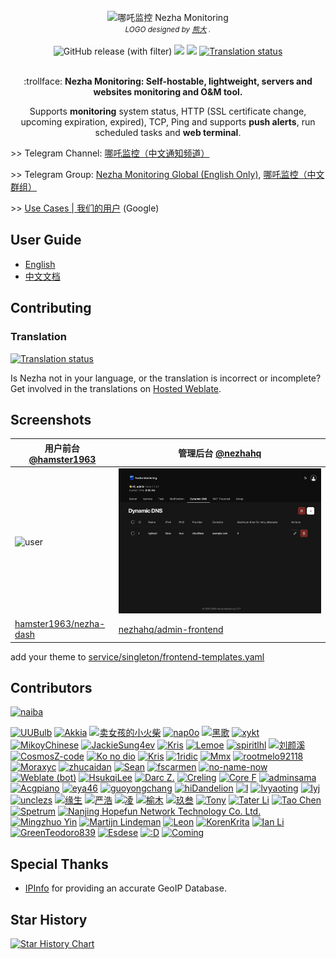 <div align="center">
  <br>
  <img width="360" style="max-width:80%" src=".github/brand.svg" title="哪吒监控 Nezha Monitoring">
  <br>
  <small><i>LOGO designed by <a href="https://xio.ng" target="_blank">熊大</a> .</i></small>
  <br><br>
<img alt="GitHub release (with filter)" src="https://img.shields.io/github/v/release/nezhahq/nezha?color=brightgreen&style=for-the-badge&logo=github&label=Dashboard">&nbsp;<img src="https://img.shields.io/github/v/release/nezhahq/agent?color=brightgreen&label=Agent&style=for-the-badge&logo=github">&nbsp;<img src="https://img.shields.io/github/actions/workflow/status/nezhahq/agent/agent.yml?label=Agent%20CI&logo=github&style=for-the-badge">&nbsp;<a href="https://hosted.weblate.org/engage/nezha/"><img src="https://img.shields.io/weblate/progress/nezha?color=brightgreen&label=Translated&style=for-the-badge&logo=weblate" alt="Translation status" /></a>
  <br>
  <br>
  <p>:trollface: <b>Nezha Monitoring: Self-hostable, lightweight, servers and websites monitoring and O&M tool.</b></p>
  <p>Supports <b>monitoring</b> system status, HTTP (SSL certificate change, upcoming expiration, expired), TCP, Ping and supports <b>push alerts</b>, run scheduled tasks and <b>web terminal</b>.</p>
</div>

\>> Telegram Channel: [哪吒监控（中文通知频道）](https://t.me/nezhanews)

\>> Telegram Group: [Nezha Monitoring Global (English Only)](https://t.me/nezhamonitoring_global), [哪吒监控（中文群组）](https://t.me/nezhamonitoring)

\>> [Use Cases | 我们的用户](https://www.google.com/search?q=%22powered+by+Nezha+Monitoring%22+OR+%22powered+by+%E5%93%AA%E5%90%92%E7%9B%91%E6%8E%A7%22) (Google)  

## User Guide

- [English](https://nezhahq.github.io/en_US/index.html)
- [中文文档](https://nezhahq.github.io/index.html)

## Contributing

### Translation

<a href="https://hosted.weblate.org/engage/nezha/">
<img src="https://hosted.weblate.org/widget/nezha/multi-blue.svg" alt="Translation status" />
</a>

Is Nezha not in your language, or the translation is incorrect or incomplete? Get involved in the translations on [Hosted Weblate](https://hosted.weblate.org/engage/nezha/).

## Screenshots

| 用户前台 [@hamster1963](https://github.com/hamster1963) | 管理后台 [@nezhahq](https://github.com/nezhahq) |
|---|---|
| ![user](.github/user-frontend.20241128.png)  | ![admin](.github/admin-frontend.20241220.jpg)  |
| [hamster1963/nezha-dash](https://github.com/hamster1963/nezha-dash)  | [nezhahq/admin-frontend](https://github.com/nezhahq/admin-frontend)  |

add your theme to [service/singleton/frontend-templates.yaml](service/singleton/frontend-templates.yaml)

## Contributors

<!--GAMFC_DELIMITER--><a href="https://github.com/naiba" title="naiba"><img src="https://private-avatars.githubusercontent.com/u/29243953?jwt=eyJhbGciOiJIUzI1NiIsInR5cCI6IkpXVCJ9.eyJpc3MiOiJnaXRodWIuY29tIiwiYXVkIjoicmF3LmdpdGh1YnVzZXJjb250ZW50LmNvbSIsImtleSI6ImtleTEiLCJleHAiOjE3MzQ2MjIzMjAsIm5iZiI6MTczNDYyMTEyMCwicGF0aCI6Ii91LzI5MjQzOTUzIn0.rwVx1tPtpcOWYkG18k8qE2a1wKAzEQt-_RnEb4laXKE&v=4" width="50;" alt="naiba"/></a>
<a href="https://github.com/uubulb" title="UUBulb"><img src="https://private-avatars.githubusercontent.com/u/35923940?jwt=eyJhbGciOiJIUzI1NiIsInR5cCI6IkpXVCJ9.eyJpc3MiOiJnaXRodWIuY29tIiwiYXVkIjoicmF3LmdpdGh1YnVzZXJjb250ZW50LmNvbSIsImtleSI6ImtleTEiLCJleHAiOjE3MzQ2MjIyMDAsIm5iZiI6MTczNDYyMTAwMCwicGF0aCI6Ii91LzM1OTIzOTQwIn0.EOWIZ7OrftgKbImlMrQ8h0fvrFWMXY2wqos7DLHO1eI&v=4" width="50;" alt="UUBulb"/></a>
<a href="https://github.com/AkkiaS7" title="Akkia"><img src="https://private-avatars.githubusercontent.com/u/68485070?jwt=eyJhbGciOiJIUzI1NiIsInR5cCI6IkpXVCJ9.eyJpc3MiOiJnaXRodWIuY29tIiwiYXVkIjoicmF3LmdpdGh1YnVzZXJjb250ZW50LmNvbSIsImtleSI6ImtleTEiLCJleHAiOjE3MzQ2MjI5MjAsIm5iZiI6MTczNDYyMTcyMCwicGF0aCI6Ii91LzY4NDg1MDcwIn0.RQnNWN6jT4XdlXZRzJRzzWFY21SG4LGDrxhPHS0TFAo&v=4" width="50;" alt="Akkia"/></a>
<a href="https://github.com/Erope" title="卖女孩的小火柴"><img src="https://private-avatars.githubusercontent.com/u/44471469?jwt=eyJhbGciOiJIUzI1NiIsInR5cCI6IkpXVCJ9.eyJpc3MiOiJnaXRodWIuY29tIiwiYXVkIjoicmF3LmdpdGh1YnVzZXJjb250ZW50LmNvbSIsImtleSI6ImtleTEiLCJleHAiOjE3MzQ2MjI3NDAsIm5iZiI6MTczNDYyMTU0MCwicGF0aCI6Ii91LzQ0NDcxNDY5In0.S5vptLqOsPD4jRkjw7Yn0ToKbYK3mAPMo90X2EzRfeE&v=4" width="50;" alt="卖女孩的小火柴"/></a>
<a href="https://github.com/nap0o" title="nap0o"><img src="https://private-avatars.githubusercontent.com/u/144927971?jwt=eyJhbGciOiJIUzI1NiIsInR5cCI6IkpXVCJ9.eyJpc3MiOiJnaXRodWIuY29tIiwiYXVkIjoicmF3LmdpdGh1YnVzZXJjb250ZW50LmNvbSIsImtleSI6ImtleTEiLCJleHAiOjE3MzQ2MjIyNjAsIm5iZiI6MTczNDYyMTA2MCwicGF0aCI6Ii91LzE0NDkyNzk3MSJ9.YSvr582O1qaaojxKou0-YVDd9oGSdIGBjK3Ogu-tbv0&v=4" width="50;" alt="nap0o"/></a>
<a href="https://github.com/dysf888" title="黑歌"><img src="https://private-avatars.githubusercontent.com/u/47450409?jwt=eyJhbGciOiJIUzI1NiIsInR5cCI6IkpXVCJ9.eyJpc3MiOiJnaXRodWIuY29tIiwiYXVkIjoicmF3LmdpdGh1YnVzZXJjb250ZW50LmNvbSIsImtleSI6ImtleTEiLCJleHAiOjE3MzQ2MjI3NDAsIm5iZiI6MTczNDYyMTU0MCwicGF0aCI6Ii91LzQ3NDUwNDA5In0.X-94XiR9XjOtTfFhnv73SZbHZdrieh8rkNZgwwarmlQ&v=4" width="50;" alt="黑歌"/></a>
<a href="https://github.com/xykt" title="xykt"><img src="https://private-avatars.githubusercontent.com/u/152045469?jwt=eyJhbGciOiJIUzI1NiIsInR5cCI6IkpXVCJ9.eyJpc3MiOiJnaXRodWIuY29tIiwiYXVkIjoicmF3LmdpdGh1YnVzZXJjb250ZW50LmNvbSIsImtleSI6ImtleTEiLCJleHAiOjE3MzQ2MjI5MjAsIm5iZiI6MTczNDYyMTcyMCwicGF0aCI6Ii91LzE1MjA0NTQ2OSJ9.nlo8iL9hzbSvrG7goRu6uXmvcpue80mmFQxhJezRub4&v=4" width="50;" alt="xykt"/></a>
<a href="https://github.com/MikoyChinese" title="MikoyChinese"><img src="https://private-avatars.githubusercontent.com/u/22676744?jwt=eyJhbGciOiJIUzI1NiIsInR5cCI6IkpXVCJ9.eyJpc3MiOiJnaXRodWIuY29tIiwiYXVkIjoicmF3LmdpdGh1YnVzZXJjb250ZW50LmNvbSIsImtleSI6ImtleTEiLCJleHAiOjE3MzQ2MjI2ODAsIm5iZiI6MTczNDYyMTQ4MCwicGF0aCI6Ii91LzIyNjc2NzQ0In0.OXBx2geYyT5IGqK8mk2DPRiA5pG5gfh_DytHrRWlRf8&v=4" width="50;" alt="MikoyChinese"/></a>
<a href="https://github.com/JackieSung4ev" title="JackieSung4ev"><img src="https://private-avatars.githubusercontent.com/u/24974735?jwt=eyJhbGciOiJIUzI1NiIsInR5cCI6IkpXVCJ9.eyJpc3MiOiJnaXRodWIuY29tIiwiYXVkIjoicmF3LmdpdGh1YnVzZXJjb250ZW50LmNvbSIsImtleSI6ImtleTEiLCJleHAiOjE3MzQ2MjIzMjAsIm5iZiI6MTczNDYyMTEyMCwicGF0aCI6Ii91LzI0OTc0NzM1In0.Q8H6JQyp1k3hsPZQxqA9ShR793uzUk4CMD3PWmOhBlE&v=4" width="50;" alt="JackieSung4ev"/></a>
<a href="https://github.com/cantoblanco" title="Kris"><img src="https://private-avatars.githubusercontent.com/u/116849421?jwt=eyJhbGciOiJIUzI1NiIsInR5cCI6IkpXVCJ9.eyJpc3MiOiJnaXRodWIuY29tIiwiYXVkIjoicmF3LmdpdGh1YnVzZXJjb250ZW50LmNvbSIsImtleSI6ImtleTEiLCJleHAiOjE3MzQ2MjIyMDAsIm5iZiI6MTczNDYyMTAwMCwicGF0aCI6Ii91LzExNjg0OTQyMSJ9.bQMydR_ESUlDjJFCXmn_5O81h75PSl4kSXZouV0vMeo&v=4" width="50;" alt="Kris"/></a>
<a href="https://github.com/lemoeo" title="Lemoe"><img src="https://private-avatars.githubusercontent.com/u/18618627?jwt=eyJhbGciOiJIUzI1NiIsInR5cCI6IkpXVCJ9.eyJpc3MiOiJnaXRodWIuY29tIiwiYXVkIjoicmF3LmdpdGh1YnVzZXJjb250ZW50LmNvbSIsImtleSI6ImtleTEiLCJleHAiOjE3MzQ2MjI1MDAsIm5iZiI6MTczNDYyMTMwMCwicGF0aCI6Ii91LzE4NjE4NjI3In0.k_xHIfcRF44IxRrEGZy653w200Pch6GhRG1B-yU3YSo&v=4" width="50;" alt="Lemoe"/></a>
<a href="https://github.com/spiritLHLS" title="spiritlhl"><img src="https://private-avatars.githubusercontent.com/u/103393591?jwt=eyJhbGciOiJIUzI1NiIsInR5cCI6IkpXVCJ9.eyJpc3MiOiJnaXRodWIuY29tIiwiYXVkIjoicmF3LmdpdGh1YnVzZXJjb250ZW50LmNvbSIsImtleSI6ImtleTEiLCJleHAiOjE3MzQ2MjI4NjAsIm5iZiI6MTczNDYyMTY2MCwicGF0aCI6Ii91LzEwMzM5MzU5MSJ9.gRmONJHaiPxRnQ4tJt6--3DEFmPTorByGuvotB7XiNs&v=4" width="50;" alt="spiritlhl"/></a>
<a href="https://github.com/liuyanxi975" title="刘颜溪"><img src="https://private-avatars.githubusercontent.com/u/24417037?jwt=eyJhbGciOiJIUzI1NiIsInR5cCI6IkpXVCJ9.eyJpc3MiOiJnaXRodWIuY29tIiwiYXVkIjoicmF3LmdpdGh1YnVzZXJjb250ZW50LmNvbSIsImtleSI6ImtleTEiLCJleHAiOjE3MzQ2MjI5MjAsIm5iZiI6MTczNDYyMTcyMCwicGF0aCI6Ii91LzI0NDE3MDM3In0.L6XbaOiuQfT4UC16dnH_cdl4XMeSOMp_5HNFfRZIYt0&v=4" width="50;" alt="刘颜溪"/></a>
<a href="https://github.com/CosmosZ-code" title="CosmosZ-code"><img src="https://private-avatars.githubusercontent.com/u/81398224?jwt=eyJhbGciOiJIUzI1NiIsInR5cCI6IkpXVCJ9.eyJpc3MiOiJnaXRodWIuY29tIiwiYXVkIjoicmF3LmdpdGh1YnVzZXJjb250ZW50LmNvbSIsImtleSI6ImtleTEiLCJleHAiOjE3MzQ2MjI5MjAsIm5iZiI6MTczNDYyMTcyMCwicGF0aCI6Ii91LzgxMzk4MjI0In0.yMwP5x67nhcd94ldSVY0NltgXoXm_iIbIJsvHi1F-xI&v=4" width="50;" alt="CosmosZ-code"/></a>
<a href="https://github.com/lvgj-stack" title="Ko no dio"><img src="https://private-avatars.githubusercontent.com/u/38449861?jwt=eyJhbGciOiJIUzI1NiIsInR5cCI6IkpXVCJ9.eyJpc3MiOiJnaXRodWIuY29tIiwiYXVkIjoicmF3LmdpdGh1YnVzZXJjb250ZW50LmNvbSIsImtleSI6ImtleTEiLCJleHAiOjE3MzQ2MjI4NjAsIm5iZiI6MTczNDYyMTY2MCwicGF0aCI6Ii91LzM4NDQ5ODYxIn0.YR4PY5C3_e3hbmo8cChvQ7kzvGqSx0jsRTkFOCzGRg4&v=4" width="50;" alt="Ko no dio"/></a>
<a href="https://github.com/hhhkkk520" title="Kris"><img src="https://private-avatars.githubusercontent.com/u/52115472?jwt=eyJhbGciOiJIUzI1NiIsInR5cCI6IkpXVCJ9.eyJpc3MiOiJnaXRodWIuY29tIiwiYXVkIjoicmF3LmdpdGh1YnVzZXJjb250ZW50LmNvbSIsImtleSI6ImtleTEiLCJleHAiOjE3MzQ2MjIwODAsIm5iZiI6MTczNDYyMDg4MCwicGF0aCI6Ii91LzUyMTE1NDcyIn0.DKZHWeSXBMLFuWT8mBGEZC1VHFcx46f3bxOAtKGiKIY&v=4" width="50;" alt="Kris"/></a>
<a href="https://github.com/1ridic" title="1ridic"><img src="https://private-avatars.githubusercontent.com/u/88495501?jwt=eyJhbGciOiJIUzI1NiIsInR5cCI6IkpXVCJ9.eyJpc3MiOiJnaXRodWIuY29tIiwiYXVkIjoicmF3LmdpdGh1YnVzZXJjb250ZW50LmNvbSIsImtleSI6ImtleTEiLCJleHAiOjE3MzQ2MjIzMjAsIm5iZiI6MTczNDYyMTEyMCwicGF0aCI6Ii91Lzg4NDk1NTAxIn0.Fq4BjwCvgsBLUCsI5tVM6B3yu7NGnNirwTVLPv6t8_M&v=4" width="50;" alt="1ridic"/></a>
<a href="https://github.com/Mmx233" title="Mmx"><img src="https://private-avatars.githubusercontent.com/u/36563672?jwt=eyJhbGciOiJIUzI1NiIsInR5cCI6IkpXVCJ9.eyJpc3MiOiJnaXRodWIuY29tIiwiYXVkIjoicmF3LmdpdGh1YnVzZXJjb250ZW50LmNvbSIsImtleSI6ImtleTEiLCJleHAiOjE3MzQ2MjIzODAsIm5iZiI6MTczNDYyMTE4MCwicGF0aCI6Ii91LzM2NTYzNjcyIn0.T2eDVOJ3lDHabqdd9ndHXyM-Cug4LFkj3VjcZMUQeLo&v=4" width="50;" alt="Mmx"/></a>
<a href="https://github.com/rootmelo92118" title="rootmelo92118"><img src="https://private-avatars.githubusercontent.com/u/32770959?jwt=eyJhbGciOiJIUzI1NiIsInR5cCI6IkpXVCJ9.eyJpc3MiOiJnaXRodWIuY29tIiwiYXVkIjoicmF3LmdpdGh1YnVzZXJjb250ZW50LmNvbSIsImtleSI6ImtleTEiLCJleHAiOjE3MzQ2MjI5MjAsIm5iZiI6MTczNDYyMTcyMCwicGF0aCI6Ii91LzMyNzcwOTU5In0.JTG3Ku8M5HNY-MzNgefInvXNr6A_iHG0T-ngPaYv-Jk&v=4" width="50;" alt="rootmelo92118"/></a>
<a href="https://github.com/Moraxyc" title="Moraxyc"><img src="https://private-avatars.githubusercontent.com/u/69713071?jwt=eyJhbGciOiJIUzI1NiIsInR5cCI6IkpXVCJ9.eyJpc3MiOiJnaXRodWIuY29tIiwiYXVkIjoicmF3LmdpdGh1YnVzZXJjb250ZW50LmNvbSIsImtleSI6ImtleTEiLCJleHAiOjE3MzQ2MjI2MjAsIm5iZiI6MTczNDYyMTQyMCwicGF0aCI6Ii91LzY5NzEzMDcxIn0.u1Ntl70CQ1nKmo40_-pZSvgCI81c8Gcied93rK9eijs&v=4" width="50;" alt="Moraxyc"/></a>
<a href="https://github.com/zhucaidan" title="zhucaidan"><img src="https://private-avatars.githubusercontent.com/u/47970938?jwt=eyJhbGciOiJIUzI1NiIsInR5cCI6IkpXVCJ9.eyJpc3MiOiJnaXRodWIuY29tIiwiYXVkIjoicmF3LmdpdGh1YnVzZXJjb250ZW50LmNvbSIsImtleSI6ImtleTEiLCJleHAiOjE3MzQ2MjI1NjAsIm5iZiI6MTczNDYyMTM2MCwicGF0aCI6Ii91LzQ3OTcwOTM4In0.KOf6Mgq4F3FaG0VrdcBOlhfVwMgKlF7Otspqb2ncMbA&v=4" width="50;" alt="zhucaidan"/></a>
<a href="https://github.com/iilemon" title="Sean"><img src="https://private-avatars.githubusercontent.com/u/33201711?jwt=eyJhbGciOiJIUzI1NiIsInR5cCI6IkpXVCJ9.eyJpc3MiOiJnaXRodWIuY29tIiwiYXVkIjoicmF3LmdpdGh1YnVzZXJjb250ZW50LmNvbSIsImtleSI6ImtleTEiLCJleHAiOjE3MzQ2MjI0NDAsIm5iZiI6MTczNDYyMTI0MCwicGF0aCI6Ii91LzMzMjAxNzExIn0.Cuc-K4ncQBMd91SmSyQAkGrXZ6ZtTTMr07VzFGcPvA8&v=4" width="50;" alt="Sean"/></a>
<a href="https://github.com/fscarmen" title="fscarmen"><img src="https://private-avatars.githubusercontent.com/u/62703343?jwt=eyJhbGciOiJIUzI1NiIsInR5cCI6IkpXVCJ9.eyJpc3MiOiJnaXRodWIuY29tIiwiYXVkIjoicmF3LmdpdGh1YnVzZXJjb250ZW50LmNvbSIsImtleSI6ImtleTEiLCJleHAiOjE3MzQ2MjI5MjAsIm5iZiI6MTczNDYyMTcyMCwicGF0aCI6Ii91LzYyNzAzMzQzIn0.AH9eRZHnh6k_Sa-UeXjQepexshDlnYMr5fHYS4tXod4&v=4" width="50;" alt="fscarmen"/></a>
<a href="https://github.com/ch8o" title="no-name-now"><img src="https://private-avatars.githubusercontent.com/u/9103372?jwt=eyJhbGciOiJIUzI1NiIsInR5cCI6IkpXVCJ9.eyJpc3MiOiJnaXRodWIuY29tIiwiYXVkIjoicmF3LmdpdGh1YnVzZXJjb250ZW50LmNvbSIsImtleSI6ImtleTEiLCJleHAiOjE3MzQ2MjIzMjAsIm5iZiI6MTczNDYyMTEyMCwicGF0aCI6Ii91LzkxMDMzNzIifQ.8lBpXt9jm312dpg7fv6Vgj87gkBQP_3QakDfThlDIFs&v=4" width="50;" alt="no-name-now"/></a>
<a href="https://github.com/weblate" title="Weblate (bot)"><img src="https://private-avatars.githubusercontent.com/u/1607653?jwt=eyJhbGciOiJIUzI1NiIsInR5cCI6IkpXVCJ9.eyJpc3MiOiJnaXRodWIuY29tIiwiYXVkIjoicmF3LmdpdGh1YnVzZXJjb250ZW50LmNvbSIsImtleSI6ImtleTEiLCJleHAiOjE3MzQ2MjI0NDAsIm5iZiI6MTczNDYyMTI0MCwicGF0aCI6Ii91LzE2MDc2NTMifQ.vniNKuEpfzVSUHlk1Vt13aAoOpQ0URGrdPa8bJNR4JU&v=4" width="50;" alt="Weblate (bot)"/></a>
<a href="https://github.com/HsukqiLee" title="HsukqiLee"><img src="https://private-avatars.githubusercontent.com/u/79034142?jwt=eyJhbGciOiJIUzI1NiIsInR5cCI6IkpXVCJ9.eyJpc3MiOiJnaXRodWIuY29tIiwiYXVkIjoicmF3LmdpdGh1YnVzZXJjb250ZW50LmNvbSIsImtleSI6ImtleTEiLCJleHAiOjE3MzQ2MjI2MjAsIm5iZiI6MTczNDYyMTQyMCwicGF0aCI6Ii91Lzc5MDM0MTQyIn0.0X2TatnUWmmACBQ9Pa8i1hIabQLQh-j4NwcH8Pq5VZs&v=4" width="50;" alt="HsukqiLee"/></a>
<a href="https://github.com/DarcJC" title="Darc Z."><img src="https://private-avatars.githubusercontent.com/u/53445798?jwt=eyJhbGciOiJIUzI1NiIsInR5cCI6IkpXVCJ9.eyJpc3MiOiJnaXRodWIuY29tIiwiYXVkIjoicmF3LmdpdGh1YnVzZXJjb250ZW50LmNvbSIsImtleSI6ImtleTEiLCJleHAiOjE3MzQ2MjIzODAsIm5iZiI6MTczNDYyMTE4MCwicGF0aCI6Ii91LzUzNDQ1Nzk4In0._Z6A_8rWlQGxdmG2VVdVe82hVJYngKfJ3JFMCBbomrk&v=4" width="50;" alt="Darc Z."/></a>
<a href="https://github.com/Creling" title="Creling"><img src="https://private-avatars.githubusercontent.com/u/43109504?jwt=eyJhbGciOiJIUzI1NiIsInR5cCI6IkpXVCJ9.eyJpc3MiOiJnaXRodWIuY29tIiwiYXVkIjoicmF3LmdpdGh1YnVzZXJjb250ZW50LmNvbSIsImtleSI6ImtleTEiLCJleHAiOjE3MzQ2MjIzMjAsIm5iZiI6MTczNDYyMTEyMCwicGF0aCI6Ii91LzQzMTA5NTA0In0.w-y9swb5L2BfJDub3uU0nzreAxvOzohWatqnC_dXEdI&v=4" width="50;" alt="Creling"/></a>
<a href="https://github.com/coreff" title="Core F"><img src="https://private-avatars.githubusercontent.com/u/38347122?jwt=eyJhbGciOiJIUzI1NiIsInR5cCI6IkpXVCJ9.eyJpc3MiOiJnaXRodWIuY29tIiwiYXVkIjoicmF3LmdpdGh1YnVzZXJjb250ZW50LmNvbSIsImtleSI6ImtleTEiLCJleHAiOjE3MzQ2MjIzODAsIm5iZiI6MTczNDYyMTE4MCwicGF0aCI6Ii91LzM4MzQ3MTIyIn0.TC3ZbQXaq6lyrUbRnyxf2uIgSHRqE8tGDxNs4W8-Rao&v=4" width="50;" alt="Core F"/></a>
<a href="https://github.com/adminsama" title="adminsama"><img src="https://private-avatars.githubusercontent.com/u/60880076?jwt=eyJhbGciOiJIUzI1NiIsInR5cCI6IkpXVCJ9.eyJpc3MiOiJnaXRodWIuY29tIiwiYXVkIjoicmF3LmdpdGh1YnVzZXJjb250ZW50LmNvbSIsImtleSI6ImtleTEiLCJleHAiOjE3MzQ2MjI2ODAsIm5iZiI6MTczNDYyMTQ4MCwicGF0aCI6Ii91LzYwODgwMDc2In0.DwpFVReVHItkQ4yvfCIHu3-UaSoUHP5QKle4bp2d1sU&v=4" width="50;" alt="adminsama"/></a>
<a href="https://github.com/acgpiano" title="Acgpiano"><img src="https://private-avatars.githubusercontent.com/u/15900800?jwt=eyJhbGciOiJIUzI1NiIsInR5cCI6IkpXVCJ9.eyJpc3MiOiJnaXRodWIuY29tIiwiYXVkIjoicmF3LmdpdGh1YnVzZXJjb250ZW50LmNvbSIsImtleSI6ImtleTEiLCJleHAiOjE3MzQ2MjI1NjAsIm5iZiI6MTczNDYyMTM2MCwicGF0aCI6Ii91LzE1OTAwODAwIn0.nq-thpXO4q26saF_XbP0wdfqi2PzX3mK7VN0q6qrPlo&v=4" width="50;" alt="Acgpiano"/></a>
<a href="https://github.com/eya46" title="eya46"><img src="https://private-avatars.githubusercontent.com/u/61458340?jwt=eyJhbGciOiJIUzI1NiIsInR5cCI6IkpXVCJ9.eyJpc3MiOiJnaXRodWIuY29tIiwiYXVkIjoicmF3LmdpdGh1YnVzZXJjb250ZW50LmNvbSIsImtleSI6ImtleTEiLCJleHAiOjE3MzQ2MjI2MjAsIm5iZiI6MTczNDYyMTQyMCwicGF0aCI6Ii91LzYxNDU4MzQwIn0.qPtO4QrtwGjUFse4lXvfl1VqCRfC0IDo4JX0mvdTHPk&v=4" width="50;" alt="eya46"/></a>
<a href="https://github.com/guoyongchang" title="guoyongchang"><img src="https://private-avatars.githubusercontent.com/u/10484506?jwt=eyJhbGciOiJIUzI1NiIsInR5cCI6IkpXVCJ9.eyJpc3MiOiJnaXRodWIuY29tIiwiYXVkIjoicmF3LmdpdGh1YnVzZXJjb250ZW50LmNvbSIsImtleSI6ImtleTEiLCJleHAiOjE3MzQ2MjI2ODAsIm5iZiI6MTczNDYyMTQ4MCwicGF0aCI6Ii91LzEwNDg0NTA2In0.D5B9KZICiGiFOuRA6NbC8fZXOE2T-LUGeMSynw_3ycg&v=4" width="50;" alt="guoyongchang"/></a>
<a href="https://github.com/hiDandelion" title="hiDandelion"><img src="https://private-avatars.githubusercontent.com/u/77157418?jwt=eyJhbGciOiJIUzI1NiIsInR5cCI6IkpXVCJ9.eyJpc3MiOiJnaXRodWIuY29tIiwiYXVkIjoicmF3LmdpdGh1YnVzZXJjb250ZW50LmNvbSIsImtleSI6ImtleTEiLCJleHAiOjE3MzQ2MjI3NDAsIm5iZiI6MTczNDYyMTU0MCwicGF0aCI6Ii91Lzc3MTU3NDE4In0.7HQMkSPQwUEGdif5sZO9vKIcGJYt-6k2g_z6qChh2L8&v=4" width="50;" alt="hiDandelion"/></a>
<a href="https://github.com/yuanweize" title="I"><img src="https://private-avatars.githubusercontent.com/u/30067203?jwt=eyJhbGciOiJIUzI1NiIsInR5cCI6IkpXVCJ9.eyJpc3MiOiJnaXRodWIuY29tIiwiYXVkIjoicmF3LmdpdGh1YnVzZXJjb250ZW50LmNvbSIsImtleSI6ImtleTEiLCJleHAiOjE3MzQ2MjI1MDAsIm5iZiI6MTczNDYyMTMwMCwicGF0aCI6Ii91LzMwMDY3MjAzIn0.VIGWXgTavmAdU4XVHO1cRjkXYV_Sz6P62Pv7DmL8KYo&v=4" width="50;" alt="I"/></a>
<a href="https://github.com/lvyaoting" title="lvyaoting"><img src="https://private-avatars.githubusercontent.com/u/166296299?jwt=eyJhbGciOiJIUzI1NiIsInR5cCI6IkpXVCJ9.eyJpc3MiOiJnaXRodWIuY29tIiwiYXVkIjoicmF3LmdpdGh1YnVzZXJjb250ZW50LmNvbSIsImtleSI6ImtleTEiLCJleHAiOjE3MzQ2MjIwODAsIm5iZiI6MTczNDYyMDg4MCwicGF0aCI6Ii91LzE2NjI5NjI5OSJ9.O0tQvLriVgYaVzDgvCHSalXWCOkIqyYOcnU0phI59Jw&v=4" width="50;" alt="lvyaoting"/></a>
<a href="https://github.com/lyj0309" title="lyj"><img src="https://private-avatars.githubusercontent.com/u/50474995?jwt=eyJhbGciOiJIUzI1NiIsInR5cCI6IkpXVCJ9.eyJpc3MiOiJnaXRodWIuY29tIiwiYXVkIjoicmF3LmdpdGh1YnVzZXJjb250ZW50LmNvbSIsImtleSI6ImtleTEiLCJleHAiOjE3MzQ2MjIyNjAsIm5iZiI6MTczNDYyMTA2MCwicGF0aCI6Ii91LzUwNDc0OTk1In0.QrkN_Fwk2k145qL8_u_ZBmzAyAZ0OchWJXkifnweyMU&v=4" width="50;" alt="lyj"/></a>
<a href="https://github.com/unclezs" title="unclezs"><img src="https://private-avatars.githubusercontent.com/u/42318775?jwt=eyJhbGciOiJIUzI1NiIsInR5cCI6IkpXVCJ9.eyJpc3MiOiJnaXRodWIuY29tIiwiYXVkIjoicmF3LmdpdGh1YnVzZXJjb250ZW50LmNvbSIsImtleSI6ImtleTEiLCJleHAiOjE3MzQ2MjI0NDAsIm5iZiI6MTczNDYyMTI0MCwicGF0aCI6Ii91LzQyMzE4Nzc1In0.7HduDqs32B47XUq6Qe5sB9tBPVfVAHxkVlJc1I0fs08&v=4" width="50;" alt="unclezs"/></a>
<a href="https://github.com/ysicing" title="缘生"><img src="https://private-avatars.githubusercontent.com/u/8605565?jwt=eyJhbGciOiJIUzI1NiIsInR5cCI6IkpXVCJ9.eyJpc3MiOiJnaXRodWIuY29tIiwiYXVkIjoicmF3LmdpdGh1YnVzZXJjb250ZW50LmNvbSIsImtleSI6ImtleTEiLCJleHAiOjE3MzQ2MjI1MDAsIm5iZiI6MTczNDYyMTMwMCwicGF0aCI6Ii91Lzg2MDU1NjUifQ.6ZaOJBiniY_BZzy5ueF3DprCnQJJmJQF3pMvRWx8SnU&v=4" width="50;" alt="缘生"/></a>
<a href="https://github.com/yanhao98" title="严浩"><img src="https://private-avatars.githubusercontent.com/u/37316281?jwt=eyJhbGciOiJIUzI1NiIsInR5cCI6IkpXVCJ9.eyJpc3MiOiJnaXRodWIuY29tIiwiYXVkIjoicmF3LmdpdGh1YnVzZXJjb250ZW50LmNvbSIsImtleSI6ImtleTEiLCJleHAiOjE3MzQ2MjI0NDAsIm5iZiI6MTczNDYyMTI0MCwicGF0aCI6Ii91LzM3MzE2MjgxIn0.9epHB4FmQTQsrpyHo1Q9jZMkSSbHb3N-uAFIYiJxsVo&v=4" width="50;" alt="严浩"/></a>
<a href="https://github.com/arkylin" title="凌"><img src="https://private-avatars.githubusercontent.com/u/35104502?jwt=eyJhbGciOiJIUzI1NiIsInR5cCI6IkpXVCJ9.eyJpc3MiOiJnaXRodWIuY29tIiwiYXVkIjoicmF3LmdpdGh1YnVzZXJjb250ZW50LmNvbSIsImtleSI6ImtleTEiLCJleHAiOjE3MzQ2MjI3NDAsIm5iZiI6MTczNDYyMTU0MCwicGF0aCI6Ii91LzM1MTA0NTAyIn0.moMUIFUiMO9vRarE_Q2JJzuFl3itBP3Pn8GXko8pQ1Q&v=4" width="50;" alt="凌"/></a>
<a href="https://github.com/yumusb" title="榆木"><img src="https://private-avatars.githubusercontent.com/u/43062104?jwt=eyJhbGciOiJIUzI1NiIsInR5cCI6IkpXVCJ9.eyJpc3MiOiJnaXRodWIuY29tIiwiYXVkIjoicmF3LmdpdGh1YnVzZXJjb250ZW50LmNvbSIsImtleSI6ImtleTEiLCJleHAiOjE3MzQ2MjI0NDAsIm5iZiI6MTczNDYyMTI0MCwicGF0aCI6Ii91LzQzMDYyMTA0In0.GDbdMKLSWtcMF9u2GVZwwHrYSlcv0QBD27kzEOa-tmk&v=4" width="50;" alt="榆木"/></a>
<a href="https://github.com/colour93" title="玖叁"><img src="https://private-avatars.githubusercontent.com/u/64313711?jwt=eyJhbGciOiJIUzI1NiIsInR5cCI6IkpXVCJ9.eyJpc3MiOiJnaXRodWIuY29tIiwiYXVkIjoicmF3LmdpdGh1YnVzZXJjb250ZW50LmNvbSIsImtleSI6ImtleTEiLCJleHAiOjE3MzQ2MjIwODAsIm5iZiI6MTczNDYyMDg4MCwicGF0aCI6Ii91LzY0MzEzNzExIn0.o_wwt9UDb5UbSL_Sad7oJ5pWv99P5z2ADuucgns4BR4&v=4" width="50;" alt="玖叁"/></a>
<a href="https://github.com/hmsjy2017" title="Tony"><img src="https://private-avatars.githubusercontent.com/u/42692274?jwt=eyJhbGciOiJIUzI1NiIsInR5cCI6IkpXVCJ9.eyJpc3MiOiJnaXRodWIuY29tIiwiYXVkIjoicmF3LmdpdGh1YnVzZXJjb250ZW50LmNvbSIsImtleSI6ImtleTEiLCJleHAiOjE3MzQ2MjI1MDAsIm5iZiI6MTczNDYyMTMwMCwicGF0aCI6Ii91LzQyNjkyMjc0In0.8HCQ2z_GMkIlPZLt7oFF2gejvTI2At5nsa-Q5XpzmP0&v=4" width="50;" alt="Tony"/></a>
<a href="https://github.com/nickfox-taterli" title="Tater Li"><img src="https://private-avatars.githubusercontent.com/u/19658596?jwt=eyJhbGciOiJIUzI1NiIsInR5cCI6IkpXVCJ9.eyJpc3MiOiJnaXRodWIuY29tIiwiYXVkIjoicmF3LmdpdGh1YnVzZXJjb250ZW50LmNvbSIsImtleSI6ImtleTEiLCJleHAiOjE3MzQ2MjI0NDAsIm5iZiI6MTczNDYyMTI0MCwicGF0aCI6Ii91LzE5NjU4NTk2In0.N_ydo-AdSlfdZVAGTgX065iagM3thxFp6xElGmEA-2M&v=4" width="50;" alt="Tater Li"/></a>
<a href="https://github.com/IamTaoChen" title="Tao Chen"><img src="https://private-avatars.githubusercontent.com/u/42793494?jwt=eyJhbGciOiJIUzI1NiIsInR5cCI6IkpXVCJ9.eyJpc3MiOiJnaXRodWIuY29tIiwiYXVkIjoicmF3LmdpdGh1YnVzZXJjb250ZW50LmNvbSIsImtleSI6ImtleTEiLCJleHAiOjE3MzQ2MjI1MDAsIm5iZiI6MTczNDYyMTMwMCwicGF0aCI6Ii91LzQyNzkzNDk0In0.afMTfBX92GeSWcI5xgRchgqdK-e2oZM7_viQ3tCE2v8&v=4" width="50;" alt="Tao Chen"/></a>
<a href="https://github.com/Septrum101" title="Spetrum"><img src="https://private-avatars.githubusercontent.com/u/11692994?jwt=eyJhbGciOiJIUzI1NiIsInR5cCI6IkpXVCJ9.eyJpc3MiOiJnaXRodWIuY29tIiwiYXVkIjoicmF3LmdpdGh1YnVzZXJjb250ZW50LmNvbSIsImtleSI6ImtleTEiLCJleHAiOjE3MzQ2MjI1NjAsIm5iZiI6MTczNDYyMTM2MCwicGF0aCI6Ii91LzExNjkyOTk0In0.NlocagZ0a56dLOStFcfVvArSUf67Rv6KbsecZdeuuQA&v=4" width="50;" alt="Spetrum"/></a>
<a href="https://github.com/dreamingsleeping" title="Nanjing Hopefun Network Technology Co. Ltd."><img src="https://private-avatars.githubusercontent.com/u/13828658?jwt=eyJhbGciOiJIUzI1NiIsInR5cCI6IkpXVCJ9.eyJpc3MiOiJnaXRodWIuY29tIiwiYXVkIjoicmF3LmdpdGh1YnVzZXJjb250ZW50LmNvbSIsImtleSI6ImtleTEiLCJleHAiOjE3MzQ2MjI2ODAsIm5iZiI6MTczNDYyMTQ4MCwicGF0aCI6Ii91LzEzODI4NjU4In0.z5ahG-qE7wmOpYgbWRpcXUYr4lu7dK5hrP8s4I1PzZc&v=4" width="50;" alt="Nanjing Hopefun Network Technology Co. Ltd."/></a>
<a href="https://github.com/silver-ymz" title="Mingzhuo Yin"><img src="https://private-avatars.githubusercontent.com/u/78400701?jwt=eyJhbGciOiJIUzI1NiIsInR5cCI6IkpXVCJ9.eyJpc3MiOiJnaXRodWIuY29tIiwiYXVkIjoicmF3LmdpdGh1YnVzZXJjb250ZW50LmNvbSIsImtleSI6ImtleTEiLCJleHAiOjE3MzQ2MjIwODAsIm5iZiI6MTczNDYyMDg4MCwicGF0aCI6Ii91Lzc4NDAwNzAxIn0.N_6NmRl3_qMacx_N9XxSBGAIE8UxnBQ1KQYjX28dOsg&v=4" width="50;" alt="Mingzhuo Yin"/></a>
<a href="https://github.com/MartijnLindeman" title="Martijn Lindeman"><img src="https://private-avatars.githubusercontent.com/u/78365708?jwt=eyJhbGciOiJIUzI1NiIsInR5cCI6IkpXVCJ9.eyJpc3MiOiJnaXRodWIuY29tIiwiYXVkIjoicmF3LmdpdGh1YnVzZXJjb250ZW50LmNvbSIsImtleSI6ImtleTEiLCJleHAiOjE3MzQ2MjI1NjAsIm5iZiI6MTczNDYyMTM2MCwicGF0aCI6Ii91Lzc4MzY1NzA4In0.SnmleglOF7Aa-VhfMXqvoWaY1MjXFd8XRaroEykM7Rk&v=4" width="50;" alt="Martijn Lindeman"/></a>
<a href="https://github.com/funnyzak" title="Leon"><img src="https://private-avatars.githubusercontent.com/u/2562087?jwt=eyJhbGciOiJIUzI1NiIsInR5cCI6IkpXVCJ9.eyJpc3MiOiJnaXRodWIuY29tIiwiYXVkIjoicmF3LmdpdGh1YnVzZXJjb250ZW50LmNvbSIsImtleSI6ImtleTEiLCJleHAiOjE3MzQ2MjI0NDAsIm5iZiI6MTczNDYyMTI0MCwicGF0aCI6Ii91LzI1NjIwODcifQ.WtOh1r9QTMP9YDt_m0sj6jPoWPDsJhAoV-xo34K3wb0&v=4" width="50;" alt="Leon"/></a>
<a href="https://github.com/KorenKrita" title="KorenKrita"><img src="https://private-avatars.githubusercontent.com/u/22239339?jwt=eyJhbGciOiJIUzI1NiIsInR5cCI6IkpXVCJ9.eyJpc3MiOiJnaXRodWIuY29tIiwiYXVkIjoicmF3LmdpdGh1YnVzZXJjb250ZW50LmNvbSIsImtleSI6ImtleTEiLCJleHAiOjE3MzQ2MjI2ODAsIm5iZiI6MTczNDYyMTQ4MCwicGF0aCI6Ii91LzIyMjM5MzM5In0.393dbSCTXlwCAqkuHnlSeQewfmFmGCEnEe2heE2Cxkw&v=4" width="50;" alt="KorenKrita"/></a>
<a href="https://github.com/techotaku" title="Ian Li"><img src="https://private-avatars.githubusercontent.com/u/1948179?jwt=eyJhbGciOiJIUzI1NiIsInR5cCI6IkpXVCJ9.eyJpc3MiOiJnaXRodWIuY29tIiwiYXVkIjoicmF3LmdpdGh1YnVzZXJjb250ZW50LmNvbSIsImtleSI6ImtleTEiLCJleHAiOjE3MzQ2MjI3NDAsIm5iZiI6MTczNDYyMTU0MCwicGF0aCI6Ii91LzE5NDgxNzkifQ.oUNENBP-sxheMw4L01GJTPFnouPUuYmOLO70_vwyiIk&v=4" width="50;" alt="Ian Li"/></a>
<a href="https://github.com/GreenTeodoro839" title="GreenTeodoro839"><img src="https://private-avatars.githubusercontent.com/u/77104800?jwt=eyJhbGciOiJIUzI1NiIsInR5cCI6IkpXVCJ9.eyJpc3MiOiJnaXRodWIuY29tIiwiYXVkIjoicmF3LmdpdGh1YnVzZXJjb250ZW50LmNvbSIsImtleSI6ImtleTEiLCJleHAiOjE3MzQ2MjI4NjAsIm5iZiI6MTczNDYyMTY2MCwicGF0aCI6Ii91Lzc3MTA0ODAwIn0.APJkWxTTlb70HZFYbngGKkzfU9xrqVCs6ZFosPfhiGU&v=4" width="50;" alt="GreenTeodoro839"/></a>
<a href="https://github.com/Es-dese" title="Esdese"><img src="https://private-avatars.githubusercontent.com/u/71542548?jwt=eyJhbGciOiJIUzI1NiIsInR5cCI6IkpXVCJ9.eyJpc3MiOiJnaXRodWIuY29tIiwiYXVkIjoicmF3LmdpdGh1YnVzZXJjb250ZW50LmNvbSIsImtleSI6ImtleTEiLCJleHAiOjE3MzQ2MjI4NjAsIm5iZiI6MTczNDYyMTY2MCwicGF0aCI6Ii91LzcxNTQyNTQ4In0.Unw-52ca3wsliHaYw50jsn2VYhBnzxAa2UErp56S_QU&v=4" width="50;" alt="Esdese"/></a>
<a href="https://github.com/wwng2333" title=":D"><img src="https://private-avatars.githubusercontent.com/u/17147265?jwt=eyJhbGciOiJIUzI1NiIsInR5cCI6IkpXVCJ9.eyJpc3MiOiJnaXRodWIuY29tIiwiYXVkIjoicmF3LmdpdGh1YnVzZXJjb250ZW50LmNvbSIsImtleSI6ImtleTEiLCJleHAiOjE3MzQ2MjI4MDAsIm5iZiI6MTczNDYyMTYwMCwicGF0aCI6Ii91LzE3MTQ3MjY1In0.Agl66SjSVYsKArxsl9-Q-o3b8slBtdhYPkzEjffrxbE&v=4" width="50;" alt=":D"/></a>
<a href="https://github.com/wellcoming" title="Coming"><img src="https://private-avatars.githubusercontent.com/u/74850890?jwt=eyJhbGciOiJIUzI1NiIsInR5cCI6IkpXVCJ9.eyJpc3MiOiJnaXRodWIuY29tIiwiYXVkIjoicmF3LmdpdGh1YnVzZXJjb250ZW50LmNvbSIsImtleSI6ImtleTEiLCJleHAiOjE3MzQ2MjIyMDAsIm5iZiI6MTczNDYyMTAwMCwicGF0aCI6Ii91Lzc0ODUwODkwIn0.WSdaOcRMJAKupA6LxWCCFBH_wjRLJKpNwb-aUvr2Ssw&v=4" width="50;" alt="Coming"/></a><!--GAMFC_DELIMITER_END-->

## Special Thanks
- [IPInfo](https://ipinfo.io/) for providing an accurate GeoIP Database.

## Star History

[![Star History Chart](https://api.star-history.com/svg?repos=nezhahq/nezha&type=Timeline)](https://star-history.com/#nezhahq/nezha&Timeline)
